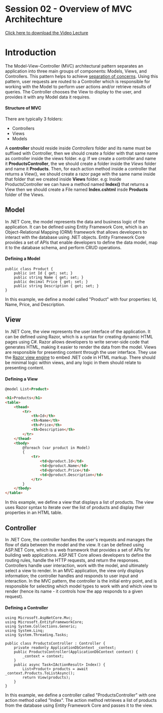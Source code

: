 # Session 02 - Overview of MVC Architechture

[Click here to download the Video Lecture](https://www.idrive.com/idrive/sh/sh?k=c7c7y9d2c2)

# Introduction
The Model-View-Controller (MVC) architectural pattern separates an application into three main groups of components: Models, Views, and Controllers. This pattern helps to achieve [separation of concerns](https://learn.microsoft.com/en-us/dotnet/standard/modern-web-apps-azure-architecture/architectural-principles#separation-of-concerns). Using this pattern, user requests are routed to a Controller which is responsible for working with the Model to perform user actions and/or retrieve results of queries. The Controller chooses the View to display to the user, and provides it with any Model data it requires.

#### Structure of MVC
There are typically 3 folders:
- Controllers
- Views
- Models

A **controller** should reside inside *Controllers* folder and its name must be suffixed with Controller, then we should create a folder with that same name as controller inside the views folder. e.g: If we create a controller and name it **ProductsController**, the we should create a folder inside the *Views* folder and name it **Products**.
Then, for each action method inside a controller that returns a View(), we should create a razor page with the same name inside that folder that we created inside **Views** folder. e.g: Inside ProductsController we can have a method named **Index()** that returns a View then we should create a File named **Index.cshtml** insde **Products** folder of the Views.

## Model
In .NET Core, the model represents the data and business logic of the application. It can be defined using Entity Framework Core, which is an Object-Relational Mapping (ORM) framework that allows developers to interact with the database using .NET objects. Entity Framework Core provides a set of APIs that enable developers to define the data model, map it to the database schema, and perform CRUD operations.

####  Defining a Model

```CSharp
public class Product {
    public int Id { get; set; }
    public string Name { get; set; }
    public decimal Price { get; set; }
    public string Description { get; set; }
}
```
In this example, we define a model called "Product" with four properties: Id, Name, Price, and Description.

## View
In .NET Core, the view represents the user interface of the application. It can be defined using Razor, which is a syntax for creating dynamic HTML pages using C#. Razor allows developers to write server-side code that generates HTML, making it easier to render the data from the model.
Views are responsible for presenting content through the user interface. They use the [Razor view engine](https://learn.microsoft.com/en-us/aspnet/core/mvc/overview?view=aspnetcore-7.0#razor-view-engine) to embed .NET code in HTML markup. There should be minimal logic within views, and any logic in them should relate to presenting content.

#### Defining a View
```HTML
@model List<Product>

<h1>Products</h1>
<table>
    <thead>
        <tr>
            <th>Id</th>
            <th>Name</th>
            <th>Price</th>
            <th>Description</th>
        </tr>
    </thead>
    <tbody>
        @foreach (var product in Model)
        {
            <tr>
                <td>@product.Id</td>
                <td>@product.Name</td>
                <td>@product.Price</td>
                <td>@product.Description</td>
            </tr>
        }
    </tbody>
</table>
```
In this example, we define a view that displays a list of products. The view uses Razor syntax to iterate over the list of products and display their properties in an HTML table.

## Controller
In .NET Core, the controller handles the user's requests and manages the flow of data between the model and the view. It can be defined using ASP.NET Core, which is a web framework that provides a set of APIs for building web applications. ASP.NET Core allows developers to define the routing rules, handle the HTTP requests, and return the responses.
Controllers handle user interaction, work with the model, and ultimately select a view to render. In an MVC application, the view only displays information; the controller handles and responds to user input and interaction. In the MVC pattern, the controller is the initial entry point, and is responsible for selecting which model types to work with and which view to render (hence its name - it controls how the app responds to a given request).

#### Defining a Controller
```CSharp
using Microsoft.AspNetCore.Mvc;
using Microsoft.EntityFrameworkCore;
using System.Collections.Generic;
using System.Linq;
using System.Threading.Tasks;

public class ProductsController : Controller {
    private readonly ApplicationDbContext _context;
    public ProductsController(ApplicationDbContext context) {
        _context = context;
    }
    public async Task<IActionResult> Index() {
        List<Product> products = await _context.Products.ToListAsync();
        return View(products);
    }
}
```

In this example, we define a controller called "ProductsController" with one action method called "Index". The action method retrieves a list of products from the database using Entity Framework Core and passes it to the view.